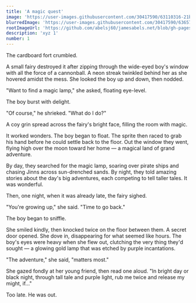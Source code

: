 ```yaml
---
title: 'A magic quest'
image: 'https://user-images.githubusercontent.com/30417590/63110316-21b4c380-bf59-11e9-957d-eff23fc175c3.png'
blurredImage: 'https://user-images.githubusercontent.com/30417590/63657612-ffe5e880-c771-11e9-8d1c-8e7bc403d1c0.png'
rootImageUrl: 'https://github.com/abelsj60/jamesabels.net/blob/gh-pages/assets/images'
description: 'xyz 1'
number: 1
---
```


The cardboard fort crumbled.

A small fairy destroyed it after zipping through the wide-eyed boy's window with all the force of a cannonball. A neon streak twinkled behind her as she hovered amidst the mess. She looked the boy up and down, then nodded.

"Want to find a magic lamp," she asked, floating eye-level. 

The boy burst with delight.

"Of course," he shrieked. "What do I do?"

A coy grin spread across the fairy's bright face, filling the room with magic. 

It worked wonders. The boy began to float. The sprite then raced to grab his hand before he could settle back to the floor. Out the window they went, flying high over the moon toward her home — a magical land of grand adventure. 

By day, they searched for the magic lamp, soaring over pirate ships and chasing Jinns across sun-drenched sands. By night, they told amazing stories about the day's big adventures, each competing to tell taller tales. It was wonderful.

Then, one night, when it was already late, the fairy sighed. 

"You're growing up," she said. "Time to go back." 

The boy began to sniffle.

She smiled kindly, then knocked twice on the floor between them. A secret door opened. She dove in, disappearing for what seemed like hours. The boy's eyes were heavy when she flew out, clutching the very thing they'd sought — a glowing gold lamp that was etched by purple incantations. 

"The adventure," she said, "matters most." 

She gazed fondly at her young friend, then read one aloud. "In bright day or black night, through tall tale and purple light, rub me twice and release my might, if..." 

Too late. He was out.
